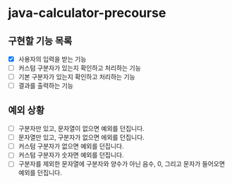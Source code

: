 # java-calculator-precourse

## 구현할 기능 목록

- [x] 사용자의 입력을 받는 기능
- [ ] 커스텀 구분자가 있는지 확인하고 처리하는 기능
- [ ] 기본 구분자가 있는지 확인하고 처리하는 기능
- [ ] 결과를 출력하는 기능

## 예외 상황

- [ ] 구분자만 있고, 문자열이 없으면 예외를 던집니다.
- [ ] 문자열만 있고, 구분자가 없으면 에외를 던집니다.
- [ ] 커스텀 구분자가 없으면 예외를 던집니다.
- [ ] 커스텀 구분자가 숫자면 예외를 던집니다.
- [ ] 구분자를 제외한 문자열에 구분자와 양수가 아닌 음수, 0, 그리고 문자가 들어오면 예외를 던집니다.
